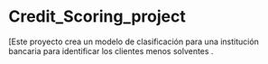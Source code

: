 # Credit_Scoring_project
[Este proyecto crea un modelo de clasificación para una institución bancaria para identificar los clientes menos solventes .
